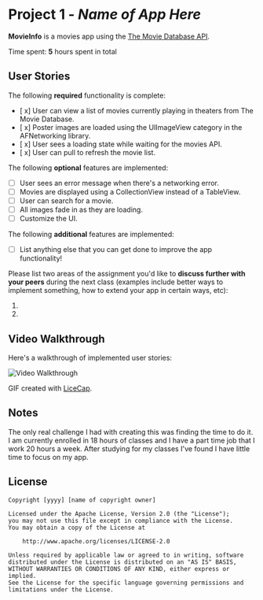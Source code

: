 # Project 1 - *Name of App Here*

**MovieInfo** is a movies app using the [The Movie Database API](http://docs.themoviedb.apiary.io/#).

Time spent: **5** hours spent in total

## User Stories

The following **required** functionality is complete:

- [ x] User can view a list of movies currently playing in theaters from The Movie Database.
- [ x] Poster images are loaded using the UIImageView category in the AFNetworking library.
- [ x] User sees a loading state while waiting for the movies API.
- [ x] User can pull to refresh the movie list.

The following **optional** features are implemented:

- [ ] User sees an error message when there's a networking error.
- [ ] Movies are displayed using a CollectionView instead of a TableView.
- [ ] User can search for a movie.
- [ ] All images fade in as they are loading.
- [ ] Customize the UI.

The following **additional** features are implemented:

- [ ] List anything else that you can get done to improve the app functionality!

Please list two areas of the assignment you'd like to **discuss further with your peers** during the next class (examples include better ways to implement something, how to extend your app in certain ways, etc):

1. 
2. 

## Video Walkthrough 

Here's a walkthrough of implemented user stories:

<img src='http://i.imgur.com/y8DmdD4.gif' title='Video Walkthrough' width='' alt='Video Walkthrough' />

GIF created with [LiceCap](http://www.cockos.com/licecap/).

## Notes

The only real challenge I had with creating this was finding the time to do it. I am currently enrolled in 18 hours of classes and I have a part time job that I work 
20 hours a week. After studying for my classes I've found I have little time to focus on my app.

## License

    Copyright [yyyy] [name of copyright owner]

    Licensed under the Apache License, Version 2.0 (the "License");
    you may not use this file except in compliance with the License.
    You may obtain a copy of the License at

        http://www.apache.org/licenses/LICENSE-2.0

    Unless required by applicable law or agreed to in writing, software
    distributed under the License is distributed on an "AS IS" BASIS,
    WITHOUT WARRANTIES OR CONDITIONS OF ANY KIND, either express or implied.
    See the License for the specific language governing permissions and
    limitations under the License.
